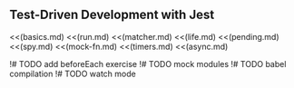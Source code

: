 ## Test-Driven Development with Jest

<<(basics.md)
<<(run.md)
<<(matcher.md)
<<(life.md)
<<(pending.md)
<<(spy.md)
<<(mock-fn.md)
<<(timers.md)
<<(async.md)

!# TODO add beforeEach exercise
!# TODO mock modules
!# TODO babel compilation
!# TODO watch mode
